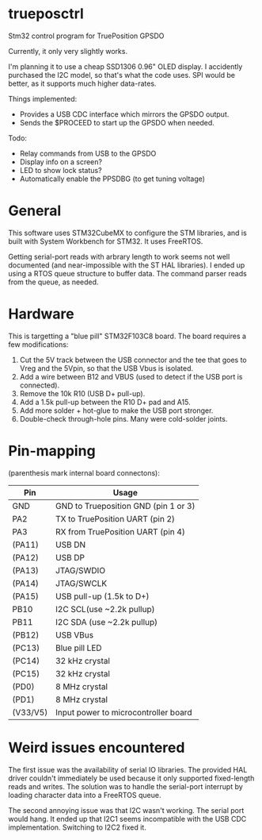 # trueposctrl
Stm32 control program for TruePosition GPSDO

Currently, it only very slightly works.

I'm planning it to use a cheap SSD1306 0.96" OLED display.
I accidently purchased the I2C model, so that's what the code uses.
SPI would be better, as it supports much higher data-rates.

Things implemented:
* Provides a USB CDC interface which mirrors the GPSDO output.
* Sends the $PROCEED to start up the GPSDO when needed.

Todo:

* Relay commands from USB to the GPSDO
* Display info on a screen?
* LED to show lock status?
* Automatically enable the PPSDBG (to get tuning voltage)

# General

This software uses STM32CubeMX to configure the STM libraries, and is built with System Workbench for STM32. It uses FreeRTOS.

Getting serial-port reads with arbrary length to work seems not well documented (and near-impossible with the ST HAL libraries). I ended up using a RTOS queue structure to buffer data. The command parser reads from the queue, as needed.

# Hardware

This is targetting a "blue pill" STM32F103C8 board. The board requires a few modifications:

1. Cut the 5V track between the USB connector and the tee that goes to Vreg and the 5Vpin, so that the USB Vbus is isolated.
2. Add a wire between B12 and VBUS (used to detect if the USB port is connected).
3. Remove the 10k R10 (USB D+ pull-up).
4. Add a 1.5k pull-up between the R10 D+ pad and A15.
5. Add more solder + hot-glue to make the USB port stronger.
6. Double-check through-hole pins. Many were cold-solder joints.

# Pin-mapping
(parenthesis mark internal board connectons):

| Pin       | Usage           
| ----------|-------------
| GND       | GND to Trueposition GND (pin 1 or 3)
| PA2      | TX to TruePosition UART (pin 2)
| PA3      | RX from TruePosition UART (pin 4)
| (PA11)    | USB DN
| (PA12)    | USB DP
| (PA13)    | JTAG/SWDIO
| (PA14)    | JTAG/SWCLK
| (PA15)    | USB pull-up (1.5k to D+)
| PB10 | I2C SCL(use ~2.2k pullup)
| PB11 | I2C SDA (use ~2.2k pullup)
| (PB12) | USB VBus
| (PC13) | Blue pill LED
| (PC14) | 32 kHz crystal
| (PC15) | 32 kHz crystal
| (PD0)  | 8 MHz crystal  
| (PD1)  | 8 MHz crystal  
| (V33/V5)| Input power to microcontroller board

# Weird issues encountered

The first issue was the availability of serial IO libraries. The provided HAL driver
couldn't immediately be used because it only supported fixed-length reads and writes.
The solution was to handle the serial-port interrupt by loading character data into
a FreeRTOS queue.

The second annoying issue was that I2C wasn't working. The serial port would hang. It
ended up that I2C1 seems incompatible with the USB CDC implementation. Switching to I2C2
fixed it.